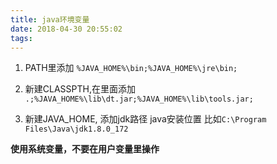 ```yaml
---
title: java环境变量
date: 2018-04-30 20:55:02
tags:
---
```

1. PATH里添加
`%JAVA_HOME%\bin;%JAVA_HOME%\jre\bin;`

2. 新建CLASSPTH,在里面添加
`.;%JAVA_HOME%\lib\dt.jar;%JAVA_HOME%\lib\tools.jar;`

3. 新建JAVA_HOME, 添加jdk路径
java安装位置 比如`C:\Program Files\Java\jdk1.8.0_172`

**使用系统变量，不要在用户变量里操作**